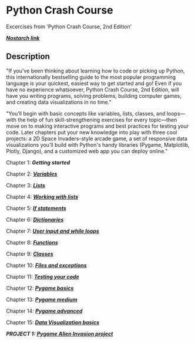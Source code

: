 # Python Crash Course

Excercises from 'Python Crash Course, 2nd Edition' 

***<a href="https://nostarch.com/pythoncrashcourse2e" title="Python Crash Course, 2nd edition">Nostarch link</a>***

## Description

"If you've been thinking about learning how to code or picking up Python, this internationally bestselling guide to the most popular programming language is your quickest, easiest way to get started and go! Even if you have no experience whatsoever, Python Crash Course, 2nd Edition, will have you writing programs, solving problems, building computer games, and creating data visualizations in no time."

"You’ll begin with basic concepts like variables, lists, classes, and loops—with the help of fun skill-strengthening exercises for every topic—then move on to making interactive programs and best practices for testing your code. Later chapters put your new knowledge into play with three cool projects: a 2D Space Invaders-style arcade game, a set of responsive data visualizations you’ll build with Python's handy libraries (Pygame, Matplotlib, Plotly, Django), and a customized web app you can deploy online."

Chapter 1: ***Getting started***

Chapter 2: ***[Variables](chapter02_variables)***

Chapter 3: ***[Lists](chapter03_lists)***

Chapter 4: ***[Working with lists](chapter04_working_with_lists)***

Chapter 5: ***[If statements](chapter05_if_statements)***

Chapter 6: ***[Dictionaries](chapter06_dictionaries)***

Chapter 7: ***[User input and while loops](chapter07_userinput_and_while_loops)***

Chapter 8: ***[Functions](chapter08_functions)***

Chapter 9: ***[Classes](chapter09_classes)***

Chapter 10: ***[Files and exceptions](chapter10_files_and_exceptions)***

Chapter 11: ***[Testing your code](chapter11_testing_your_code)***

Chapter 12: ***[Pygame basics](chapter12_pygame_basics)***

Chapter 13: ***[Pygame medium](chapter13_pygame_medium)***

Chapter 14: ***[Pygame advanced](chapter14_pygame_advanced)***

Chapter 15: ***[Data Visualization basics](chapter15_data_visualization)***

***PROJECT 1:*** ***[Pygame Alien Invasion project](project01_alien_invasion)***